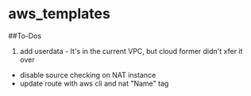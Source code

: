 # aws_templates
##To-Dos
1. add userdata - It's in the current VPC, but cloud former didn't xfer it over
* disable source checking on NAT instance
* update route with aws cli and nat "Name" tag

